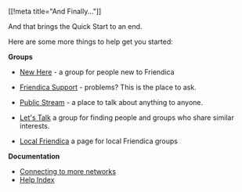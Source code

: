 [[!meta title="And Finally..."]]

And that brings the Quick Start to an end.

Here are some more things to help get you started:

**Groups**


- <a href="https://kakste.com/profile/newhere">New Here</a> - a group for people new to Friendica

- <a href="http://helpers.pyxis.uberspace.de/profile/helpers">Friendica Support</a> - problems?  This is the place to ask.

- <a href="https://kakste.com/profile/public_stream">Public Stream</a> - a place to talk about anything to anyone.

- <a href="https://letstalk.pyxis.uberspace.de/profile/letstalk">Let's Talk</a> a group for finding people and groups who share similar interests.

- <a href="http://newzot.hydra.uberspace.de/profile/newzot">Local Friendica</a> a page for local Friendica groups</a>


**Documentation**

- <a href="help/Connectors">Connecting to more networks</a>
- <a href="help">Help Index</a>


